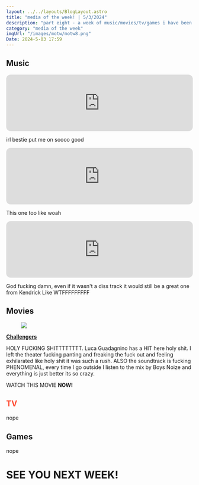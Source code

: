```yaml
---
layout: ../../layouts/BlogLayout.astro
title: "media of the week! | 5/3/2024"
description: "part eight - a week of music/movies/tv/games i have been enjoying throughout the past week!"
category: "media of the week"
imgUrl: "/images/motw/motw8.png"
Date: 2024-5-03 17:59
---
```


## <span class="npf_color_ross"><b>Music</b></span>

<iframe style="border-radius:12px" src="https://open.spotify.com/embed/track/6ZfbRzC0HfmjDnpXQPXY6T?utm_source=generator" width="100%" height="152" frameBorder="0" allowfullscreen="" allow="autoplay; clipboard-write; encrypted-media; fullscreen; picture-in-picture" loading="lazy"></iframe>

irl bestie put me on soooo good

<iframe style="border-radius:12px" src="https://open.spotify.com/embed/track/15X2S6zycG5gc9ja86361z?utm_source=generator" width="100%" height="152" frameBorder="0" allowfullscreen="" allow="autoplay; clipboard-write; encrypted-media; fullscreen; picture-in-picture" loading="lazy"></iframe>

This one too like woah

<iframe style="border-radius:12px" src="https://open.spotify.com/embed/track/77DRzu7ERs0TX3roZcre7Q?utm_source=generator" width="100%" height="152" frameBorder="0" allowfullscreen="" allow="autoplay; clipboard-write; encrypted-media; fullscreen; picture-in-picture" loading="lazy"></iframe>

God fucking damn, even if it wasn't a diss track it would still be a great one from Kendrick Like WTFFFFFFFFF

## <span class="npf_color_chandler"><b>Movies</b></span>

<div class="npf_row"><figure class="tmblr-full" data-orig-height="1152" data-orig-width="2048"><img src="https://64.media.tumblr.com/6645a3bdd804007a362ad35562f4972a/9cf82a16863d8a63-22/s2048x3072/97657bf5ef62940a2fb2c01fd5adaa47f05dfe18.pnj" data-orig-height="1152" data-orig-width="2048" srcset="https://64.media.tumblr.com/6645a3bdd804007a362ad35562f4972a/9cf82a16863d8a63-22/s2048x3072/97657bf5ef62940a2fb2c01fd5adaa47f05dfe18.pnj 2048w" sizes="(max-width: 1280px) 100vw, 1280px"></figure></div>

[**Challengers**](https://letterboxd.com/air2earth/film/challengers/)

HOLY FUCKING SHITTTTTTTT. Luca Guadagnino has a HIT here holy shit. I left the theater fucking panting and freaking the fuck out and feeling exhilarated like holy shit it was such a rush. ALSO the soundtrack is fucking PHENOMENAL, every time I go outside I listen to the mix by Boys Noize and everything is just better its so crazy.

WATCH THIS MOVIE **NOW!**

## <span style="color: #ff4930"><b>TV</b></span>

nope

## <span class="npf_color_monica"><b>Games</b></span>

nope

# <span class="npf_color_rachel">SEE YOU NEXT WEEK!</span>
